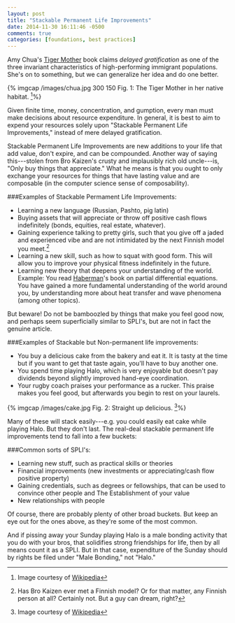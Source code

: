 ```yaml
---
layout: post
title: "Stackable Permanent Life Improvements"
date: 2014-11-30 16:11:46 -0500
comments: true
categories: [foundations, best practices]
---
```

Amy Chua's [Tiger Mother](http://en.wikipedia.org/wiki/Battle_Hymn_of_the_Tiger_Mother) book claims _delayed gratification_ as one of the three invariant characteristics of high-performing immigrant populations. She's on to something, but we can generalize her idea and do one better.

<!--more-->

{% imgcap /images/chua.jpg 300 150 Fig. 1: The Tiger Mother  in her native habitat. [^1]%} 

Given finite time, money, concentration, and gumption, every man must make decisions about resource expenditure. In general, it is best to aim to expend your resources solely upon "Stackable Permanent Life Improvements," instead of mere delayed gratification.

Stackable Permanent Life Improvements are new additions to your life that add value, don't expire, and can be compounded. Another way of saying this---stolen from Bro Kaizen's crusty and implausibly rich old uncle---is, "Only buy things that appreciate." What he means is that you ought to only exchange your resources for things that have lasting value and are composable (in the computer science sense of composability). 

###Examples of Stackable Permament Life Improvements:

- Learning a new language (Russian, Pashto, pig latin)
- Buying assets that will appreciate or throw off positive cash flows indefinitely (bonds, equities, real estate, whatever).
- Gaining experience talking to pretty girls, such that you give off a jaded and experienced vibe and are not intimidated by the next Finnish model you meet.[^2]
- Learning a new skill, such as how to squat with good form. This will allow you to improve your physical fitness indefinitely in the future.
- Learning new theory that deepens your understanding of the world. Example: You read [Haberman](http://www.amazon.com/Applied-Partial-Differential-Equations-Boundary/dp/0130652431)'s book on partial differential equations. You have gained a more fundamental understanding of the world around you, by understanding more about heat transfer and wave phenomena (among other topics). 


But beware! Do not be bamboozled by things that make you feel good now, and perhaps seem superficially similar to SPLI's, but are not in fact the genuine article. 

###Examples of Stackable but Non-permanent life improvements:

- You buy a delicious cake from the bakery and eat it. It is tasty at the time but if you want to get that taste again, you'll have to buy another one.
- You spend time playing Halo, which is very enjoyable but doesn't pay dividends beyond slightly improved hand-eye coordination.
- Your rugby coach praises your performance as a rucker. This praise makes you feel good, but afterwards you begin to rest on your laurels.

{% imgcap /images/cake.jpg Fig. 2: Straight up delicious. [^3]%} 

Many of these will stack easily---e.g. you could easily eat cake while playing Halo. But they don't last. The real-deal stackable permanent life improvements tend to fall into a few buckets: 

###Common sorts of SPLI's:

- Learning new stuff, such as practical skills or theories
- Financial improvements (new investments or appreciating/cash flow positive property)
- Gaining credentials, such as degrees or fellowships, that can be used to convince other people and The Establishment of your value
- New relationships with people

Of course, there are probably plenty of other broad buckets. But keep an eye out for the ones above, as they're some of the most common.

And if pissing away your Sunday playing Halo is a male bonding activity that you do with your bros, that solidifies strong friendships for life, then by all means count it as a SPLI. But in that case, expenditure of the Sunday should by rights be filed under "Male Bonding," not "Halo."

[^1]: Image courtesy of [Wikipedia](http://commons.wikimedia.org/wiki/File:Amy_Chua_2012_Shankbone.JPG)

[^2]: Has Bro Kaizen ever met a Finnish model? Or for that matter, any Finnish person at all? Certainly not. But a guy can dream, right?

[^3]: Image courtesy of [Wikipedia](http://en.wikipedia.org/wiki/Cake)